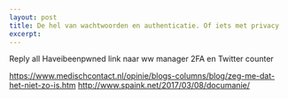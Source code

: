 ```yaml
---
layout: post
title: De hel van wachtwoorden en authenticatie. Of iets met privacy
excerpt:
---
```


Reply all
Haveibeenpwned
link naar ww manager
2FA en Twitter counter

https://www.medischcontact.nl/opinie/blogs-columns/blog/zeg-me-dat-het-niet-zo-is.htm
http://www.spaink.net/2017/03/08/documanie/